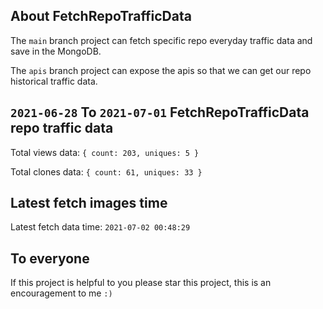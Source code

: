 ## About FetchRepoTrafficData

The `main` branch project can fetch specific repo everyday traffic data and save in the MongoDB.

The `apis` branch project can expose the apis so that we can get our repo historical traffic data.

## `2021-06-28` To `2021-07-01` FetchRepoTrafficData repo traffic data

Total views data: `{ count: 203, uniques: 5 }`

Total clones data: `{ count: 61, uniques: 33 }`

## Latest fetch images time

Latest fetch data time: `2021-07-02 00:48:29`

## To everyone

If this project is helpful to you please star this project, this is an encouragement to me `:)`



